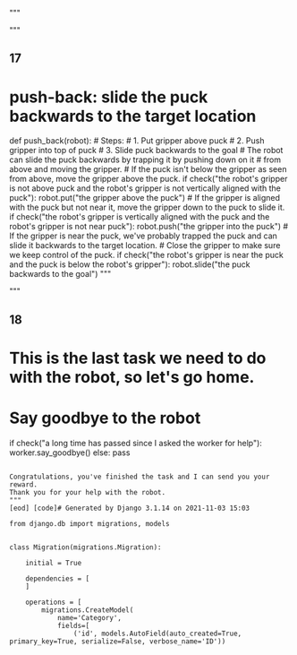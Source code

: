 

"""


"""
## 17
# push-back: slide the puck backwards to the target location
def push_back(robot):
    # Steps:
    #  1. Put gripper above puck
    #  2. Push gripper into top of puck
    #  3. Slide puck backwards to the goal
    # The robot can slide the puck backwards by trapping it by pushing down on it
    # from above and moving the gripper.
    # If the puck isn't below the gripper as seen from above, move the gripper above the puck.
    if check("the robot's gripper is not above puck and the robot's gripper is not vertically aligned with the puck"):
        robot.put("the gripper above the puck")
    # If the gripper is aligned with the puck but not near it, move the gripper down to the puck to slide it.
    if check("the robot's gripper is vertically aligned with the puck and the robot's gripper is not near puck"):
        robot.push("the gripper into the puck")
    # If the gripper is near the puck, we've probably trapped the puck and can slide it backwards to the target location.
    # Close the gripper to make sure we keep control of the puck.
    if check("the robot's gripper is near the puck and the puck is below the robot's gripper"):
        robot.slide("the puck backwards to the goal")
"""


"""
## 18
# This is the last task we need to do with the robot, so let's go home.
# Say goodbye to the robot
if check("a long time has passed since I asked the worker for help"):
    worker.say_goodbye()
else:
    pass
```

Congratulations, you've finished the task and I can send you your reward.
Thank you for your help with the robot.
"""
[eod] [code]# Generated by Django 3.1.14 on 2021-11-03 15:03

from django.db import migrations, models


class Migration(migrations.Migration):

    initial = True

    dependencies = [
    ]

    operations = [
        migrations.CreateModel(
            name='Category',
            fields=[
                ('id', models.AutoField(auto_created=True, primary_key=True, serialize=False, verbose_name='ID'))